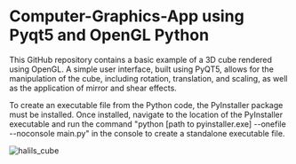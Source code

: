 # Computer-Graphics-App using Pyqt5 and OpenGL Python

This GitHub repository contains a basic example of a 3D cube rendered using OpenGL. A simple user interface, built using PyQT5, allows for the manipulation of the cube, including rotation, translation, and scaling, as well as the application of mirror and shear effects. 

To create an executable file from the Python code, the PyInstaller package must be installed. Once installed, navigate to the location of the PyInstaller executable and run the command "python [path to pyinstaller.exe] --onefile --noconsole main.py" in the console to create a standalone executable file.


![halils_cube](https://user-images.githubusercontent.com/46287166/212494362-9ce5477f-009d-4b67-8b76-cf2bf5403355.PNG)



